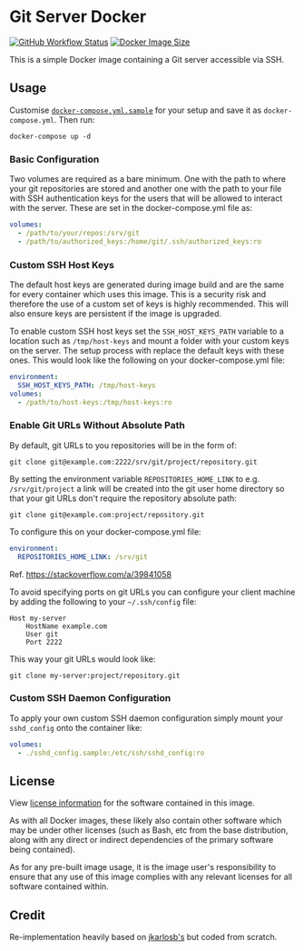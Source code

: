 # Git Server Docker
[![GitHub Workflow Status][4]][6]
[![Docker Image Size][5]][6]

This is a simple Docker image containing a Git server accessible via
SSH.

## Usage

Customise [`docker-compose.yml.sample`][1] for your setup and save it
as `docker-compose.yml`. Then run:

```shell
docker-compose up -d
```

[1]: https://github.com/rockstorm101/git-server-docker/blob/master/docker-compose.yml.sample

### Basic Configuration

Two volumes are required as a bare minimum. One with the path to where
your git repositories are stored and another one with the path to your
file with SSH authentication keys for the users that will be allowed
to interact with the server. These are set in the docker-compose.yml
file as:

```yml
volumes:
  - /path/to/your/repos:/srv/git
  - /path/to/authorized_keys:/home/git/.ssh/authorized_keys:ro
```

### Custom SSH Host Keys

The default host keys are generated during image build and are the
same for every container which uses this image. This is a security
risk and therefore the use of a custom set of keys is highly
recommended. This will also ensure keys are persistent if the image is
upgraded.

To enable custom SSH host keys set the `SSH_HOST_KEYS_PATH` variable
to a location such as `/tmp/host-keys` and mount a folder with your
custom keys on the server. The setup process with replace the default
keys with these ones. This would look like the following on your
docker-compose.yml file:

```yml
environment:
  SSH_HOST_KEYS_PATH: /tmp/host-keys
volumes:
  - /path/to/host-keys:/tmp/host-keys:ro
```

### Enable Git URLs Without Absolute Path

By default, git URLs to you repositories will be in the form of:

```
git clone git@example.com:2222/srv/git/project/repository.git
```

By setting the environment variable `REPOSITORIES_HOME_LINK` to
e.g. `/srv/git/project` a link will be created into the git user home
directory so that your git URLs don't require the repository absolute
path:

```
git clone git@example.com:project/repository.git
```

To configure this on your docker-compose.yml file:

```yml
environment:
  REPOSITORIES_HOME_LINK: /srv/git
```

Ref. https://stackoverflow.com/a/39841058

To avoid specifying ports on git URLs you can configure your client
machine by adding the following to your `~/.ssh/config` file:

```
Host my-server
    HostName example.com
    User git
    Port 2222
```

This way your git URLs would look like:

```
git clone my-server:project/repository.git
```

### Custom SSH Daemon Configuration

To apply your own custom SSH daemon configuration simply mount your
`sshd_config` onto the container like:

```yml
volumes:
  - ./sshd_config.sample:/etc/ssh/sshd_config:ro
```

## License

View [license information][2] for the software contained in this
image.

As with all Docker images, these likely also contain other software
which may be under other licenses (such as Bash, etc from the base
distribution, along with any direct or indirect dependencies of the
primary software being contained).

As for any pre-built image usage, it is the image user's
responsibility to ensure that any use of this image complies with any
relevant licenses for all software contained within.

[2]: https://github.com/rockstorm101/git-server-docker/blob/master/LICENSE

## Credit

Re-implementation heavily based on [jkarlosb's][3] but coded from
scratch.

[3]: https://github.com/jkarlosb/git-server-docker

[4]: https://img.shields.io/github/workflow/status/rockstorm101/git-server-docker/Build%20Docker%20Images
[5]: https://img.shields.io/docker/image-size/rockstorm/git-server/latest
[6]: https://hub.docker.com/r/rockstorm/git-server
